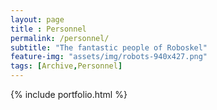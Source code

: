 ```yaml
--- 
layout: page
title : Personnel
permalink: /personnel/
subtitle: "The fantastic people of Roboskel" 
feature-img: "assets/img/robots-940x427.png"
tags: [Archive,Personnel]
---
```


{% include portfolio.html %}